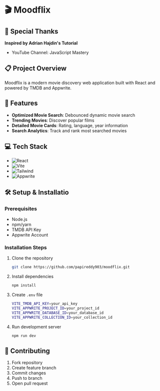 
# 🎬 Moodflix


## 🙌 Special Thanks

**Inspired by Adrian Hajdin's Tutorial**
- YouTube Channel: JavaScript Mastery

## 📋 Project Overview
Moodflix is a modern movie discovery web application built with React and powered by TMDB and Appwrite.

## 🚀 Features
- **Optimized Movie Search**: Debounced dynamic movie search
- **Trending Movies**: Discover popular films
- **Detailed Movie Cards**: Rating, language, year information
- **Search Analytics**: Track and rank most searched movies

## 💻 Tech Stack

- ![React](https://img.shields.io/badge/React-18-blue)
- ![Vite](https://img.shields.io/badge/Vite-Latest-yellow)
- ![Tailwind](https://img.shields.io/badge/Tailwind-CSS-blueviolet)
- ![Appwrite](https://img.shields.io/badge/Appwrite-Backend-red)

## 🛠 Setup & Installatio
### Prerequisites
- Node.js
- npm/yarn
- TMDB API Key
- Appwrite Account

### Installation Steps

1. Clone the repository
   ```bash
   git clone https://github.com/papireddy903/moodflix.git
   ```

2. Install dependencies
   ```bash
   npm install
   ```

3. Create `.env` file
   ```bash
   VITE_TMDB_API_KEY=your_api_key
   VITE_APPWRITE_PROJECT_ID=your_project_id
   VITE_APPWRITE_DATABASE_ID=your_database_id
   VITE_APPWRITE_COLLECTION_ID=your_collection_id
   ```

4. Run development server
   ```bash
   npm run dev
   ```

## 🤝 Contributing
1. Fork repository
2. Create feature branch
3. Commit changes
4. Push to branch
5. Open pull request


